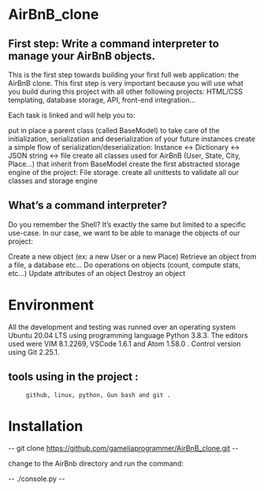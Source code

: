 # AirBnB_clone
## First step: Write a command interpreter to manage your AirBnB objects.
This is the first step towards building your first full web application: the AirBnB clone. This first step is very important because you will use what you build during this project with all other following projects: HTML/CSS templating, database storage, API, front-end integration…

Each task is linked and will help you to:

  put in place a parent class (called BaseModel) to take care of the initialization, serialization and deserialization of your future instances
  create a simple flow of serialization/deserialization: Instance <-> Dictionary <-> JSON string <-> file
  create all classes used for AirBnB (User, State, City, Place…) that inherit from BaseModel
  create the first abstracted storage engine of the project: File storage.
  create all unittests to validate all our classes and storage engine
## What’s a command interpreter?
Do you remember the Shell? It’s exactly the same but limited to a specific use-case. In our case, we want to be able to manage the objects of our project:

  Create a new object (ex: a new User or a new Place)
  Retrieve an object from a file, a database etc…
  Do operations on objects (count, compute stats, etc…)
  Update attributes of an object
  Destroy an object
# Environment
All the development and testing was runned over an operating system Ubuntu 20.04 LTS using programming language Python 3.8.3. The editors used were VIM 8.1.2269, VSCode 1.6.1 and Atom 1.58.0 . Control version using Git 2.25.1.
## tools using in the project : 
         github, linux, python, Gun bash and git .
# Installation

   -- git clone https://github.com/gameliaprogrammer/AirBnB_clone.git --

  change to the AirBnb directory and run the command:

   --  ./console.py --




